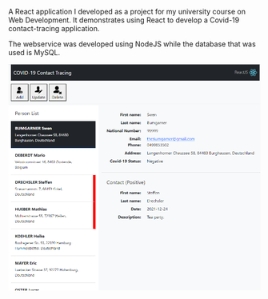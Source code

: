 A React application I developed as a project for my university course on Web Development. It demonstrates using React to develop a Covid-19 contact-tracing application.

The webservice was developed using NodeJS while the database that was used is MySQL.

![screenshot](public/screenshot.png)
